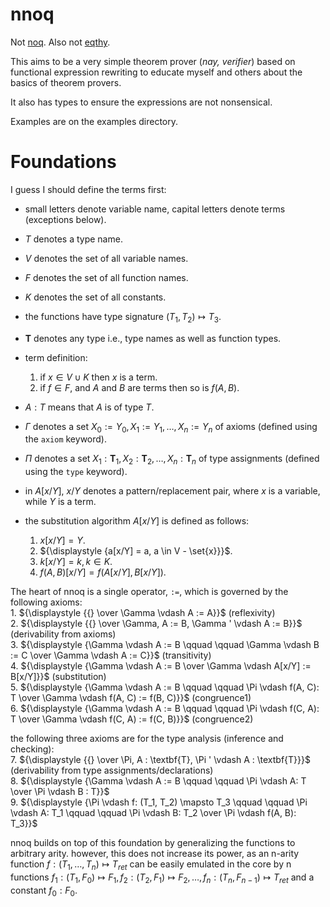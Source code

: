 # nnoq
Not [noq](https://github.com/tsoding/Noq). Also not [eqthy](https://github.com/catseye/Eqthy).

This aims to be a very simple theorem prover (_nay, verifier_) based on functional expression rewriting to educate myself and others about the basics of theorem provers.

It also has types to ensure the expressions are not nonsensical.

Examples are on the examples directory.

# Foundations
I guess I should define the terms first:
- small letters denote variable name, capital letters denote terms (exceptions below).
- $T$ denotes a type name.
- $V$ denotes the set of all variable names.
- $F$ denotes the set of all function names.
- $K$ denotes the set of all constants.
- the functions have type signature $(T_1, T_2) \mapsto T_3$.
- $\textbf{T}$ denotes any type i.e., type names as well as function types. 
- term definition:
    1. if $x \in V \cup K$ then $x$ is a term.
    3. if $f \in F$, and $A$ and $B$ are terms then so is $f(A, B)$.

- $A: T$ means that $A$ is of type $T$.
- $\Gamma$ denotes a set $X_0 := Y_0, X_1 := Y_1, \ldots, X_n := Y_n$ of axioms (defined using the `axiom` keyword).
- $\Pi$ denotes a set $X_1: \textbf{T}_1, X_2: \textbf{T}_2, \ldots, X_n: \textbf{T}_n$  of type assignments (defined using the `type` keyword).
- in $A[x/Y]$, $x/Y$ denotes a pattern/replacement pair, where $x$ is a variable, while $Y$ is a term.      
- the substitution algorithm $A[x/Y]$ is defined as follows:
    1. ${\displaystyle {x[x/Y] = Y}}$.
    2. ${\displaystyle {a[x/Y] = a, a \in V - \set{x}}}$.
    3. ${\displaystyle {k[x/Y] = k, k \in K}}$.
    4. ${\displaystyle {f(A, B)[x/Y] = f(A[x/Y], B[x/Y])}}$.
 

The heart of nnoq is a single operator, `:=`, which is governed by the following axioms:  
    1. ${\displaystyle {{} \over \Gamma \vdash A := A}}$ (reflexivity)   
    2. ${\displaystyle {{} \over \Gamma, A := B, \Gamma ' \vdash A := B}}$ (derivability from axioms)  
    3. ${\displaystyle {\Gamma \vdash A := B \qquad \qquad \Gamma \vdash B := C \over \Gamma \vdash A := C}}$ (transitivity)  
    4. ${\displaystyle {\Gamma \vdash A := B \over \Gamma \vdash A[x/Y] := B[x/Y]}}$ (substitution)   
    5. ${\displaystyle {\Gamma \vdash A := B \qquad \qquad \Pi \vdash f(A, C): T \over \Gamma \vdash f(A, C) := f(B, C)}}$ (congruence1)    
    6. ${\displaystyle {\Gamma \vdash A := B \qquad \qquad \Pi \vdash f(C, A): T \over \Gamma \vdash f(C, A) := f(C, B)}}$ (congruence2)    
 
the following three axioms are for the type analysis (inference and checking):  
    7. ${\displaystyle {{} \over \Pi, A : \textbf{T}, \Pi ' \vdash A : \textbf{T}}}$ (derivability from type assignments/declarations)  
    8. ${\displaystyle {\Gamma \vdash A := B \qquad \qquad \Pi \vdash A: T \over \Pi \vdash B : T}}$    
    9. ${\displaystyle {\Pi \vdash f: (T_1, T_2) \mapsto T_3 \qquad \qquad \Pi \vdash A: T_1 \qquad \qquad \Pi \vdash B: T_2 \over \Pi \vdash f(A, B): T_3}}$  

nnoq builds on top of this foundation by generalizing the functions to arbitrary arity. however, this does not increase its power, as an n-arity function $f: (T_1, \ldots, T_n) \mapsto T_{ret}$ can be easily emulated in the core by n functions $f_1: (T_1, F_0) \mapsto F_1, f_2: (T_2, F_1) \mapsto F_2, \ldots, f_n: (T_n, F_{n-1}) \mapsto T_{ret}$ and a constant $f_0: F_0$.
